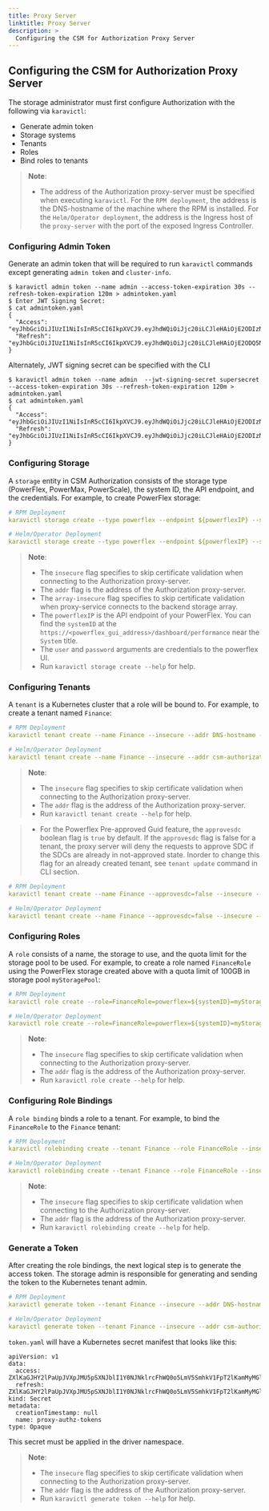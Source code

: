 ```yaml
---
title: Proxy Server
linktitle: Proxy Server
description: >
  Configuring the CSM for Authorization Proxy Server
---
```


## Configuring the CSM for Authorization Proxy Server

The storage administrator must first configure Authorization with the following via `karavictl`:
- Generate admin token
- Storage systems
- Tenants
- Roles
- Bind roles to tenants

>__Note__:
> - The address of the Authorization proxy-server must be specified when executing `karavictl`. For the `RPM deployment`, the address is the DNS-hostname of the machine where the RPM
is installed. For the `Helm/Operator deployment`, the address is the Ingress host of the `proxy-server` with the port of the exposed Ingress Controller.

### Configuring Admin Token

Generate an admin token that will be required to run `karavictl` commands except generating `admin token` and `cluster-info`.

```
$ karavictl admin token --name admin --access-token-expiration 30s --refresh-token-expiration 120m > admintoken.yaml
$ Enter JWT Signing Secret:
$ cat admintoken.yaml
{
  "Access": "eyJhbGciOiJIUzI1NiIsInR5cCI6IkpXVCJ9.eyJhdWQiOiJjc20iLCJleHAiOjE2ODIzNDg0MzEsImdyb3VwIjoiYWRtaW4iLCJpc3MiOiJjb20uZGVsbC5jc20iLCJyb2xlcyI6IiIsInN1YiI6ImNzbS1hZG1pbiJ9.OxTL48c1VLKSY6oVnYw_jmQ7XHX4UEfwIRkfLQh9beA",
  "Refresh": "eyJhbGciOiJIUzI1NiIsInR5cCI6IkpXVCJ9.eyJhdWQiOiJjc20iLCJleHAiOjE2ODQ5NDAzNzEsImdyb3VwIjoiYWRtaW4iLCJpc3MiOiJjb20uZGVsbC5jc20iLCJyb2xlcyI6IiIsInN1YiI6ImNzbS1hZG1pbiJ9._ELmuc2qprZPeuW22wISiw0pvuM6rhyabDOybakqs68"
}

```
Alternately, JWT signing secret can be specified with the CLI

```
$ karavictl admin token --name admin  --jwt-signing-secret supersecret --access-token-expiration 30s --refresh-token-expiration 120m > admintoken.yaml
$ cat admintoken.yaml
{
  "Access": "eyJhbGciOiJIUzI1NiIsInR5cCI6IkpXVCJ9.eyJhdWQiOiJjc20iLCJleHAiOjE2ODIzNDg2MTEsImdyb3VwIjoiYWRtaW4iLCJpc3MiOiJjb20uZGVsbC5jc20iLCJyb2xlcyI6IiIsInN1YiI6ImNzbS1hZG1pbiJ9.C6c9DrlOE95_soFm0YEyzs08ye2TL_koYsp4qJFEglI",
  "Refresh": "eyJhbGciOiJIUzI1NiIsInR5cCI6IkpXVCJ9.eyJhdWQiOiJjc20iLCJleHAiOjE2ODIzNTU3ODEsImdyb3VwIjoiYWRtaW4iLCJpc3MiOiJjb20uZGVsbC5jc20iLCJyb2xlcyI6IiIsInN1YiI6ImNzbS1hZG1pbiJ9.XMcOVIuJ56JhuJrfGqQ_DUqXDyHLxrOrkvQJUxAOst4"
}

```


### Configuring Storage

A `storage` entity in CSM Authorization consists of the storage type (PowerFlex, PowerMax, PowerScale), the system ID, the API endpoint, and the credentials. For example, to create PowerFlex storage:


```yaml
# RPM Deployment
karavictl storage create --type powerflex --endpoint ${powerflexIP} --system-id ${systemID} --user ${user} --password ${password} --array-insecure --insecure --addr DNS-hostname --admin-token admintoken.yaml

# Helm/Operator Deployment
karavictl storage create --type powerflex --endpoint ${powerflexIP} --system-id ${systemID} --user ${user} --password ${password} --array-insecure  --insecure --addr csm-authorization.com:<ingress-controller-port> --admin-token admintoken.yaml
```

>__Note__:
> - The `insecure` flag specifies to skip certificate validation when connecting to the Authorization proxy-server.
> - The `addr` flag is the address of the Authorization proxy-server. 
> - The `array-insecure` flag specifies to skip certificate validation when proxy-service connects to the backend storage array.
> - The `powerflexIP` is the API endpoint of your PowerFlex. You can find the `systemID` at the `https://<powerflex_gui_address>/dashboard/performance` near the `System` title.
> - The `user` and `password` arguments are credentials to the powerflex UI. 
> - Run `karavictl storage create --help` for help.

### Configuring Tenants

A `tenant` is a Kubernetes cluster that a role will be bound to. For example, to create a tenant named `Finance`:

```yaml
# RPM Deployment
karavictl tenant create --name Finance --insecure --addr DNS-hostname --admin-token admintoken.yaml

# Helm/Operator Deployment
karavictl tenant create --name Finance --insecure --addr csm-authorization.com:<ingress-controller-port> --admin-token admintoken.yaml
```

>__Note__: 
> - The `insecure` flag specifies to skip certificate validation when connecting to the Authorization proxy-server.
> - The `addr` flag is the address of the Authorization proxy-server. 
> - Run `karavictl tenant create --help` for help.

> - For the Powerflex Pre-approved Guid feature, the `approvesdc` boolean flag is `true` by default. If the `approvesdc` flag is false for a tenant, the proxy server will deny the requests to approve SDC if the SDCs are already in not-approved state. Inorder to change this flag for an already created tenant, see `tenant update` command in CLI section.

```yaml
# RPM Deployment
karavictl tenant create --name Finance --approvesdc=false --insecure --addr DNS-hostname --admin-token admintoken.yaml

# Helm/Operator Deployment
karavictl tenant create --name Finance --approvesdc=false --insecure --addr csm-authorization.com:<ingress-controller-port> --admin-token admintoken.yaml
```

### Configuring Roles

A `role` consists of a name, the storage to use, and the quota limit for the storage pool to be used. For example, to create a role named `FinanceRole` using the PowerFlex storage created above with a quota limit of 100GB in storage pool `myStoragePool`:

```yaml
# RPM Deployment
karavictl role create --role=FinanceRole=powerflex=${systemID}=myStoragePool=100GB --insecure --addr DNS-hostname --admin-token admintoken.yaml

# Helm/Operator Deployment
karavictl role create --role=FinanceRole=powerflex=${systemID}=myStoragePool=100GB --insecure --addr csm-authorization.com:<ingress-controller-port> --admin-token admintoken.yaml
```

>__Note__: 
> - The `insecure` flag specifies to skip certificate validation when connecting to the Authorization proxy-server.
> - The `addr` flag is the address of the Authorization proxy-server.
> - Run `karavictl role create --help` for help.

### Configuring Role Bindings

A `role binding` binds a role to a tenant. For example, to bind the `FinanceRole` to the `Finance` tenant:

```yaml
# RPM Deployment
karavictl rolebinding create --tenant Finance --role FinanceRole --insecure --addr DNS-hostname --admin-token admintoken.yaml

# Helm/Operator Deployment
karavictl rolebinding create --tenant Finance --role FinanceRole --insecure --addr csm-authorization.com:<ingress-controller-port> --admin-token admintoken.yaml
```

>__Note__: 
> - The `insecure` flag specifies to skip certificate validation when connecting to the Authorization proxy-server.
> - The `addr` flag is the address of the Authorization proxy-server. 
> - Run `karavictl rolebinding create --help` for help.

### Generate a Token

After creating the role bindings, the next logical step is to generate the access token. The storage admin is responsible for generating and sending the token to the Kubernetes tenant admin.

```yaml
# RPM Deployment
karavictl generate token --tenant Finance --insecure --addr DNS-hostname --admin-token admintoken.yaml > token.yaml

# Helm/Operator Deployment
karavictl generate token --tenant Finance --insecure --addr csm-authorization.com:<ingress-controller-port> --admin-token admintoken.yaml > token.yaml
```

`token.yaml` will have a Kubernetes secret manifest that looks like this:

```
apiVersion: v1
data:
  access: ZXlKaGJHY2lPaUpJVXpJMU5pSXNJblI1Y0NJNklrcFhWQ0o5LmV5SmhkV1FpT2lKamMyMGlMQ0psZUhBaU9qRTJPREl3TVRBeU5UTXNJbWR5YjNWd0lqb2labTl2SWl3aWFYTnpJam9pWTI5dExtUmxiR3d1WTNOdElpd2ljbTlzWlhNaU9pSmlZWElpTENKemRXSWlPaUpqYzIwdGRHVnVZVzUwSW4wLjlSYkJISzJUS2dZbVdDX0paazBoSXV0N0daSDV4NGVjQVk2ekdaUDNvUWs=
  refresh: ZXlKaGJHY2lPaUpJVXpJMU5pSXNJblI1Y0NJNklrcFhWQ0o5LmV5SmhkV1FpT2lKamMyMGlMQ0psZUhBaU9qRTJPRFEyTURJeE9UTXNJbWR5YjNWd0lqb2labTl2SWl3aWFYTnpJam9pWTI5dExtUmxiR3d1WTNOdElpd2ljbTlzWlhNaU9pSmlZWElpTENKemRXSWlPaUpqYzIwdGRHVnVZVzUwSW4wLkxQcDQzbXktSVJudTFjdmZRcko4M0pMdTR2NXlWQlRDV2NjWFpfWjROQkU=
kind: Secret
metadata:
  creationTimestamp: null
  name: proxy-authz-tokens
type: Opaque

```

This secret must be applied in the driver namespace.

>__Note__: 
> - The `insecure` flag specifies to skip certificate validation when connecting to the Authorization proxy-server.
> - The `addr` flag is the address of the Authorization proxy-server.
> - Run `karavictl generate token --help` for help.
